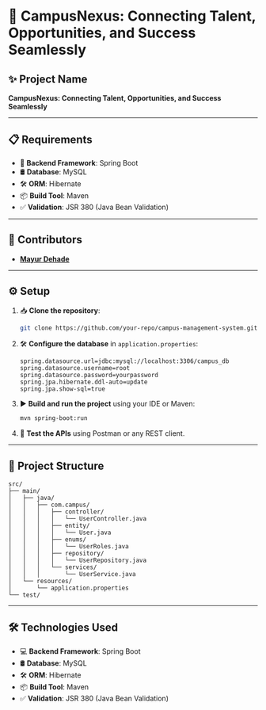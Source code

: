 # 🌟 CampusNexus: Connecting Talent, Opportunities, and Success Seamlessly

## ✨ Project Name

**CampusNexus: Connecting Talent, Opportunities, and Success Seamlessly**

---

## 📋 Requirements

- 🚀 **Backend Framework**: Spring Boot
- 🛢️ **Database**: MySQL
- 🛠️ **ORM**: Hibernate
- 📦 **Build Tool**: Maven
- ✅ **Validation**: JSR 380 (Java Bean Validation)

---

## 👥 Contributors

- **[Mayur Dehade](mailto:mayurdehade@example.com)**

---

## ⚙️ Setup

1. 📥 **Clone the repository**:
   ```bash
   git clone https://github.com/your-repo/campus-management-system.git
   ```
2. 🛠️ **Configure the database** in `application.properties`:
   ```properties
   spring.datasource.url=jdbc:mysql://localhost:3306/campus_db
   spring.datasource.username=root
   spring.datasource.password=yourpassword
   spring.jpa.hibernate.ddl-auto=update
   spring.jpa.show-sql=true
   ```
3. ▶️ **Build and run the project** using your IDE or Maven:
   ```bash
   mvn spring-boot:run
   ```
4. 🧪 **Test the APIs** using Postman or any REST client.

---

## 📂 Project Structure

```
src/
├── main/
│   ├── java/
│   │   ├── com.campus/
│   │   │   ├── controller/
│   │   │   │   └── UserController.java
│   │   │   ├── entity/
│   │   │   │   └── User.java
│   │   │   ├── enums/
│   │   │   │   └── UserRoles.java
│   │   │   ├── repository/
│   │   │   │   └── UserRepository.java
│   │   │   └── services/
│   │   │       └── UserService.java
│   └── resources/
│       └── application.properties
└── test/
```

---

## 🛠️ Technologies Used

- 💻 **Backend Framework**: Spring Boot
- 🛢️ **Database**: MySQL
- 🛠️ **ORM**: Hibernate
- 📦 **Build Tool**: Maven
- ✅ **Validation**: JSR 380 (Java Bean Validation)
